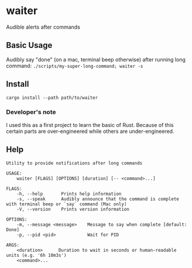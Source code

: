 # waiter
Audible alerts after commands

## Basic Usage
Audibly say "done" (on a mac, terminal beep otherwise) after running long command:
`./scripts/my-super-long-command; waiter -s`

## Install
`cargo install --path path/to/waiter`


### Developer's note
I used this as a first project to learn the basic of Rust. Because of this certain parts are over-engineered while others are under-engineered.


## Help
```
Utility to provide notifications after long commands

USAGE:
    waiter [FLAGS] [OPTIONS] [duration] [-- <command>...]

FLAGS:
    -h, --help       Prints help information
    -s, --speak      Audibly announce that the command is complete with terminal beep or `say` command (Mac only)
    -V, --version    Prints version information

OPTIONS:
    -m, --message <message>    Message to say when complete [default: Done]
    -p, --pid <pid>            Wait for PID

ARGS:
    <duration>      Duration to wait in seconds or human-readable units (e.g. '6h 10m3s')
    <command>...
```
